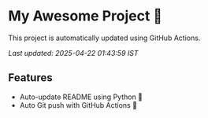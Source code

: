 # My Awesome Project 🚀

This project is automatically updated using GitHub Actions.

_Last updated: 2025-04-22 01:43:59 IST_

## Features
- Auto-update README using Python 🐍
- Auto Git push with GitHub Actions 🤖
